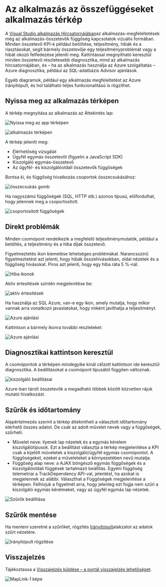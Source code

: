 <properties 
    pageTitle="Az alkalmazás az összefüggéseket alkalmazás térkép |} Microsoft Azure" 
    description="Az alkalmazás-összetevők, a függőségeket bemutató vizuális címkézett KPI-k és az értesítések." 
    services="application-insights" 
    documentationCenter=""
    authors="SoubhagyaDash" 
    manager="douge"/>

<tags 
    ms.service="application-insights" 
    ms.workload="tbd" 
    ms.tgt_pltfrm="ibiza" 
    ms.devlang="na" 
    ms.topic="article" 
    ms.date="06/15/2016" 
    ms.author="awills"/>
 
# <a name="application-map-in-application-insights"></a>Az alkalmazás az összefüggéseket alkalmazás térkép

A [Visual Studio alkalmazás Hírcsatornájában](app-insights-overview.md)az alkalmazás-megfeleltetések még az alkalmazás-összetevők függőség kapcsolatok vizuális formában. Minden összetevő KPI-k például betöltése, teljesítmény, hibák és a riasztásokat, segít bármely összetevője egy teljesítményproblémát vagy a hibát okozó felfedezése jeleníti meg. Kattintással megnyitható keresztül minden összetevő részletesebb diagnosztika, mind az alkalmazás hírcsatornájában, és – ha az alkalmazás használja az Azure szolgáltatás – Azure diagnosztika, például az SQL-adatbázis Advisor ajánlások.

Egyéb diagramok, például egy alkalmazás megfeleltetést az Azure irányítópult, és hol található teljes funkcionalitású is rögzíthet. 

## <a name="open-the-application-map"></a>Nyissa meg az alkalmazás térképen

A térkép megnyitása az alkalmazás az Áttekintés lap:

![Nyissa meg az app térképen](./media/app-insights-app-map/01.png)

![alkalmazás térképen](./media/app-insights-app-map/02.png)

A térkép jeleníti meg:

* Elérhetőség vizsgálat
* Ügyfél egymás összetevőt (figyelni a JavaScript SDK)
* Kiszolgáló egymás-összetevő
* Az ügyfél- és kiszolgálóoldali összetevők függőségek

Bontsa ki, és függőség hivatkozás csoportok összecsukásához:

![összecsukás gomb](./media/app-insights-app-map/03.png)
 
Ha nagyszámú függőségek (SQL, HTTP stb.) azonos típusú, előfordulhat, hogy jelennek meg a csoportosított. 


![csoportosított függőségek](./media/app-insights-app-map/03-2.png)
 
 
## <a name="spot-problems"></a>Direkt problémák

Minden csomópont rendelkezik a megfelelő teljesítménymutatók, például a betöltés, a teljesítmény és a hiba díjak összetevő. 

Figyelmeztetés ikon kiemelése lehetséges problémákat. Narancsszínű figyelmeztetést azt jelenti, hogy hibák összehívásokban, oldal nézetek és a függőség hívásokat. Piros azt jelenti, hogy egy hiba ráta 5 %-nál.


![Hiba ikonok](./media/app-insights-app-map/04.png)

 
Aktív értesítések szintén megjelenítése be: 


![aktív értesítések](./media/app-insights-app-map/05.png)
 
Ha használja az SQL Azure, van-e egy ikon, amely mutatja, hogy mikor vannak arra vonatkozó javaslatokat, hogy miként javíthatja a teljesítményt. 


![Azure ajánlási](./media/app-insights-app-map/06.png)

Kattintson a bármely ikonra további részleteket:


![Azure ajánlási](./media/app-insights-app-map/07.png)
 
 
## <a name="diagnostic-click-through"></a>Diagnosztikai kattintson keresztül

A csomópontok a térképen mindegyike kínál célzott kattintson ide keresztül diagnosztika. A beállításokat a csomópont típusától függően változnak.

![kiszolgáló beállításai](./media/app-insights-app-map/09.png)

 
Azure-ban tárolt összetevők a megadható többek között közvetlen rájuk mutató hivatkozást.


## <a name="filters-and-time-range"></a>Szűrők és időtartomány

Alapértelmezés szerint a térkép áttekintheti a választott időtartomány elérhető összes adatot. De csak az adott művelet nevek vagy a függőségek, szűrheti.

* Művelet neve: ilyenek lap nézetek és a egymás kérelem kiszolgálótípusok. Ezt a beállítást választja a térkép megjelenítése a KPI csak a kijelölt műveletek a kiszolgáló/ügyfél egymás csomópontot. A függőségeket, ezeket a műveleteket a környezetében nevű mutatja.
* Függőség alap neve: a AJAX böngésző egymás függőségek és a kiszolgálóoldali függések tartalmazó beállítás. Egyéni függőség telemetriai a TrackDependency API-val, jelentést, ha azokat is megjelennek az alábbi. Választhat a Függőségek megjelenítése a térképen. Felhívjuk a figyelmét arra, hogy jelenleg ezt fogja nem szűri a kiszolgáló egymás kérelmeket, vagy az ügyfél egymás lap nézetek.


![Szűrők beállítása](./media/app-insights-app-map/11.png)

 
 
## <a name="save-filters"></a>Szűrők mentése

Ha menteni szeretné a szűrőket, rögzítés [Irányítópult](app-insights-dashboards.md)alakzatot az adatok szűrt nézetére.


![Irányítópult rögzítése](./media/app-insights-app-map/12.png)
 


## <a name="feedback"></a>Visszajelzés

Tájékoztassa a [Visszajelzés küldése – a portál visszajelzés lehetőséget](app-insights-get-dev-support.md).


![MapLink-1 képe](./media/app-insights-app-map/13.png)


